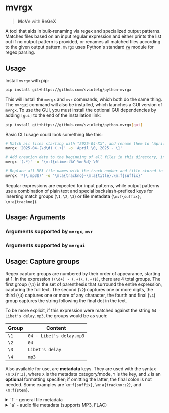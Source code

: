 # mvrgx

> **M**o**V**e with **R**e**G**e**X**

A tool that aids in bulk-renaming via regex and specialized output patterns. Matches files based on an input regular expression and either prints the list out if no output pattern is provided, or renames all matched files according to the given output pattern. `mvrgx` uses Python's standard [`re`](https://docs.python.org/3.12/library/re.html) module for regex parsing.

## Usage

Install `mvrgx` with pip:

```bash
pip install git+https://github.com/svioletg/python-mvrgx
```

This will install the `mvrgx` and `mvr` commands, which both do the same thing. The `mvrgui` command will also be installed, which launches a GUI version of `mvrgx`. To use the GUI, you must install the optional GUI dependencies by adding `[gui]` to the end of the installation link:

```bash
pip install git+https://github.com/svioletg/python-mvrgx[gui]
```

Basic CLI usage could look something like this:

```bash
# Match all files starting with "2025-04-XX", and rename them to "April XX, 2025 - " followed by the rest of the filename.
mvrgx '2025-04-(\d\d) (.+)' -o 'April \0, 2025 - \1'
```

```bash
# Add creation date to the beginning of all files in this directory, in YYYY-MM-DD format
mvrgx '(.*)' -o '\m:f{ctime:t%Y-%m-%d} \0'
```

```bash
# Replace all MP3 file names with the track number and title stored in their metadata
mvrgx '*(\.mp3$)' -o '\m:a{trackno}-\m:a{title}.\m:f{suffix}'
```

Regular expressions are expected for input patterns, while output patterns use a combination of plain text and special backslash-prefixed keys for inserting match groups (`\1`, `\2`, `\3`) or file metadata (`\m:f{suffix}`, `\m:a{trackno}`).

## Usage: Arguments

### Arguments supported by `mvrgx`, `mvr`

<!-- argtable:cli -->

### Arguments supported by `mvrgui`

<!-- argtable:gui -->

## Usage: Capture groups

Regex capture groups are numbered by their order of appearance, starting at 1. In the expression `((\d+) - (.+)\.(.+)$)`, there are 4 total groups. The first group (`\1`) is the set of parenthesis that surround the entire expression, capturing the full text. The second (`\2`) captures one or more digits, the third (`\3`) captures one or more of any character, the fourth and final (`\4`) group captures the string following the final dot in the text.

To be more explicit, if this expression were matched against the string `04 - Libet's delay.mp3`, the groups would be as such:

|Group|Content|
|-|-|
|`\1`|`04 - Libet's delay.mp3`|
|`\2`|`04`|
|`\3`|`Libet's delay`|
|`\4`|`mp3`|

Also available for use, are **metadata** keys. They are used with the syntax `\m:X{Y:Z}`, where `X` is the metadata category/mode, `Y` is the key, and `Z` is an **optional** formatting specifier; if omitting the latter, the final colon is not needed. Some examples are `\m:f{suffix}`, `\m:a{trackno:z2}`, and `\m:f{stem}`.

<details>
<summary>`f` - general file metadata</summary>

|Key|Description|Example|
|-|-|-|
|`name`|Final component of the path, including suffix; i.e. the original filename, minus any directories.|`04 - Libet's delay.mp3`|
|`stem`|Final component of the path, excluding suffix.|`04 - Libet's delay`|
|`suffix`|Final suffix of the path, if one exists, minus the leading dot.|`mp3`|
|`bytes`|Size of the file in bytes.|`3487502`|
|`kb`|`bytes` divided by 1000, rounded to a precision of 4.|`3487.502`|
|`mb`|`mb` divided by 1000, rounded to a precision of 4.|`3.4875`|
|`gb`|`gb` divided by 1000, rounded to a precision of 4.|`0.0035`|
|`ctime`|Unix timestamp of when this file was created.|`1745221044.297786`|
|`atime`|Unix timestamp of when this file was last accessed.|`1745352016.2834144`|
|`mtime`|Unix timestamp of when this file was last modified.|`1410927766.0`|

</details>

<details>
<summary>`a` - audio file metadata (supports MP3, FLAC)</summary>

If any of metadata below is missing from the file, an empty string is returned.

|Key|Description|Example|
|-|-|-|
|`title`|Track title.|`Libet's delay`|
|`artist`|Track artist.|`The Caretaker`|
|`album`|Album this track is from.|`An empty bliss beyond this World`|
|`albumartist`|Album artist.|`The Caretaker`|
|`date`|Release date for this track. Can vary, but is typically the release year alone.|`2011`|
|`trackno`|Track number.|`4`|

</details>
